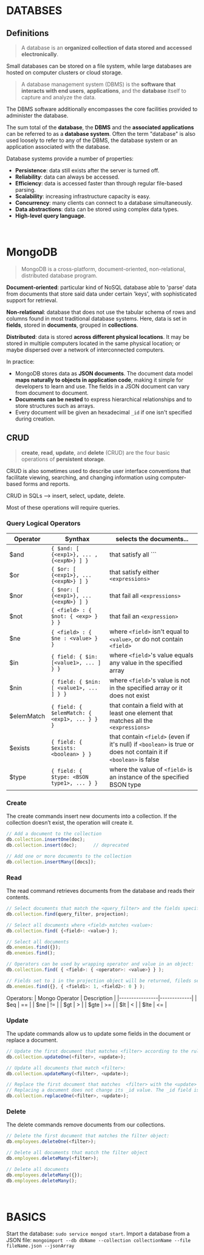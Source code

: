 
# DATABSES

## Definitions

> A database is an **organized collection of data stored and accessed electronically**.

Small databases can be stored on a file system, while large databases are hosted on computer clusters or cloud storage. 

> A database management system (DBMS) is the **software that interacts with end users**, **applications**, and the **database** itself to capture and analyze the data.

The DBMS software additionally encompasses the core facilities provided to administer the database.

The sum total of the **database**, the **DBMS** and the **associated applications** can be referred to as a **database system**. Often the term "database" is also used loosely to refer to any of the DBMS, the database system or an application associated with the database.

Database systems provide a number of properties:
- **Persistence**:  data still exists after the server is turned off.
- **Reliability**: data can always be accessed.
- **Efficiency**: data is accessed faster than through regular file-based parsing.
- **Scalability**: increasing infrastructure capacity is easy.
- **Concurrency**: many clients can connect to a database simultaneously.
- **Data abstractions**: data can be stored using complex data types.
- **High-level query language**.
<br />

# MongoDB

> MongoDB is a cross-platform, document-oriented, non-relational, distributed database program.

**Document-oriented**: particular kind of NoSQL database able to 'parse' data from documents that store said data under certain 'keys', with sophisticated support for retrieval.

**Non-relational**: database that does not use the tabular schema of rows and columns found in most traditional database systems. Here, data is set in **fields**, stored in **documents**, grouped in **collections**.

**Distributed**: data is stored **across different physical locations**. It may be stored in multiple computers located in the same physical location; or maybe dispersed over a network of interconnected computers.

In practice:
- MongoDB stores data as **JSON documents**. The document data model **maps naturally to objects in application code**, making it simple for developers to learn and use. The fields in a JSON document can vary from document to document.
- **Documents can be nested** to express hierarchical relationships and to store structures such as arrays.
- Every document will be given an hexadecimal `_id` if one isn't specified during creation.


## CRUD

> **create**, **read**, **update**, and **delete** (CRUD) are the four basic operations of **persistent storage**.

CRUD is also sometimes used to describe user interface conventions that facilitate viewing, searching, and changing information using computer-based forms and reports. 

CRUD in SQLs --> insert, select, update, delete.

Most of these operations will require queries.


### Query Logical Operators

| Operator   | Synthax                                      | selects the documents...                                                                                         |
|------------|----------------------------------------------|------------------------------------------------------------------------------------------------------------------|
| $and       | `{ $and: [ {<exp1>}, ... , {<expN>} ] }`     | that satisfy all ``<expressions>`                                                                                |
| $or        | `{ $or: [ {<exp1>}, ... {<expN>} ] }`        | that satisfy either `<expressions>`                                                                              |
| $nor       | `{ $nor: [ {<exp1>}, ... {<expN>} ] }`       | that fail all `<expressions>`                                                                                    |
| $not       | `{ <field> : { $not: { <exp> } } }`          | that fail an `<expression>`                                                                                      |
| $ne        | `{ <field> : { $ne : <value> } }`            | where `<field>` isn't equal to `<value>`, or do not contain `<field>`                                            |
| $in        | `{ field: { $in: [<value1>, ... ] } }`       | where `<field>`'s value equals any value in the specified array                                                  |
| $nin       | `{ field: { $nin: [ <value1>, ... ] } }`     | where `<field>`'s value is not in the specified array or it does not exist                                       |
| $elemMatch | `{ field: { $elemMatch: { <exp1>, ... } } }` | that contain a field with at least one element that matches all the `<expressions>`                              |
| $exists    | `{ field: { $exists: <boolean> } }`          | that contain `<field>` (even if it's null) if `<boolean>` is true or does not contain it if `<boolean>` is false |
| $type      | `{ field: { $type: <BSON type1>, ... } }`    | where the value of `<field>` is an instance of the specified BSON type                                           |


### Create

The create commands insert new documents into a collection. If the collection doesn’t exist, the operation will create it.

``` javascript
// Add a document to the collection
db.collection.insertOne(doc);
db.collection.insert(doc);		// deprecated

// Add one or more documents to the collection
db.collection.insertMany([docs]);

```


### Read

The read command retrieves documents from the database and reads their contents.

``` javascript
// Select documents that match the <query_filter> and the fields specified in the projection object:
db.collection.find(query_filter, projection);

// Select all documents where <field> matches <value>:
db.collection.find( {<field>: <value>} );

// Select all documents
db.enemies.find({});
db.enemies.find();

// Operators can be used by wrapping operator and value in an object:
db.collection.find( { <field>: { <operator>: <value>} } );

// Fields set to 1 in the projection object will be returned, fileds set to 0 won't:
db.enemies.find({},	{ <field1>: 1, <field2>: 0 } );
```

Operators:
| Mongo Operator | Description |
|----------------|-------------|
| $eq            | ==          |
| $ne            | !=          |
| $gt            | >           |
| $gte           | >=          |
| $lt            | <           |
| $lte           | <=          |


### Update
The update commands allow us to update some fields in the document or replace a document.

``` javascript
// Update the first document that matches <filter> according to the rules set by <update>:
db.collection.updateOne(<filter>, <update>);

// Update all documents that match <filter>:
db.collection.updateMany(<filter>, <update>);

// Replace the first document that matches  <filter> with the <update> document:
// Replacing a document does not change its _id value. The _id field is immutable.
db.collection.replaceOne(<filter>, <update>);	
```


### Delete

The delete commands remove documents from our collections.

``` javascript
// Delete the first document that matches the filter object:
db.employees.deleteOne(<filter>);

// Delete all documents that match the filter object
db.employees.deleteMany(<filter>);

// Delete all documents
db.employees.deleteMany({});
db.employees.deleteMany();
```
<br />

# BASICS

Start the database: ```sudo service mongod start```.
Import a database from a JSON file: ```mongoimport --db dbName --collection collectionName --file fileName.json --jsonArray```
